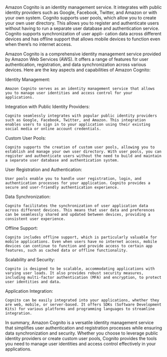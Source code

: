 Amazon Cognito is an identity management service. It integrates with public identity
providers such as Google, Facebook, Twitter, and Amazon or with your own system.
Cognito supports user pools, which allow you to create your own user directory. This
allows you to register and authenticate users without having to run a separate user
database and authentication service. Cognito supports synchronization of user appli-
cation data across different devices and has offline support that allows mobile devices
to function even when there’s no internet access.


Amazon Cognito is a comprehensive identity management service provided by Amazon Web Services (AWS). It offers a range of features for user authentication, registration, and data synchronization across various devices. Here are the key aspects and capabilities of Amazon Cognito:

Identity Management:

    Amazon Cognito serves as an identity management service that allows you to manage user identities and access control for your applications.

Integration with Public Identity Providers:

    Cognito seamlessly integrates with popular public identity providers such as Google, Facebook, Twitter, and Amazon. This integration enables users to sign in to your application using their existing social media or online account credentials.

Custom User Pools:

    Cognito supports the creation of custom user pools, allowing you to establish and manage your own user directory. With user pools, you can register and authenticate users without the need to build and maintain a separate user database and authentication system.

User Registration and Authentication:

    User pools enable you to handle user registration, login, and authentication processes for your application. Cognito provides a secure and user-friendly authentication experience.

Data Synchronization:

    Cognito facilitates the synchronization of user application data across different devices. This means that user data and preferences can be seamlessly shared and updated between devices, providing a consistent user experience.

Offline Support:

    Cognito includes offline support, which is particularly valuable for mobile applications. Even when users have no internet access, mobile devices can continue to function and provide access to certain app features, such as cached data or offline functionality.

Scalability and Security:

    Cognito is designed to be scalable, accommodating applications with varying user loads. It also provides robust security measures, including multi-factor authentication (MFA) and encryption, to protect user identities and data.

Application Integration:

    Cognito can be easily integrated into your applications, whether they are web, mobile, or server-based. It offers SDKs (Software Development Kits) for various platforms and programming languages to streamline integration.

In summary, Amazon Cognito is a versatile identity management service that simplifies user authentication and registration processes while ensuring data synchronization and security. Whether you choose to leverage public identity providers or create custom user pools, Cognito provides the tools you need to manage user identities and access control effectively in your applications.